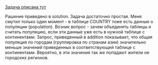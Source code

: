 <a href="https://www.hackerrank.com/challenges/asian-population/problem">Задача описана тут</a>

Рашение приведено в solution. Задача достаточно простая. Меня смутил только один момент - в таблице COUNTRY тоже есть данные о популяции (population). Возник вопрос - зачем объединять таблицы и считать популяцию, если эти данные уже есть в нужной таблице с континентами.
Запрос, приведенный в addition показывает, что общая популяция по городам (группировка по странам азии) значительно меньше значений приведенных в соответствующей таблице с континентами.
Вероятно, в эти значения так же попадают жители не городских регионов.
